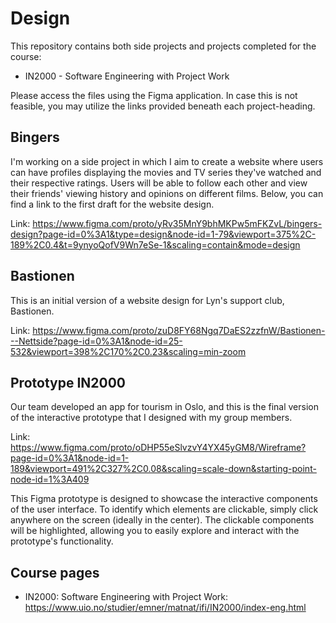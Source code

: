 # Design
This repository contains both side projects and projects completed for the course:
 - IN2000 - Software Engineering with Project Work
 
Please access the files using the Figma application. In case this is not feasible, you may utilize the links provided beneath each project-heading.

## Bingers
I'm working on a side project in which I aim to create a website where users can have profiles displaying the movies and TV series they've watched and their respective ratings. Users will be able to follow each other and view their friends' viewing history and opinions on different films. Below, you can find a link to the first draft for the website design.

Link: https://www.figma.com/proto/yRv35MnY9bhMKPw5mFKZvL/bingers-design?page-id=0%3A1&type=design&node-id=1-79&viewport=375%2C-189%2C0.4&t=9ynyoQofV9Wn7eSe-1&scaling=contain&mode=design

## Bastionen
This is an initial version of a website design for Lyn's support club, Bastionen.

Link: https://www.figma.com/proto/zuD8FY68Ngq7DaES2zzfnW/Bastionen---Nettside?page-id=0%3A1&node-id=25-532&viewport=398%2C170%2C0.23&scaling=min-zoom

## Prototype IN2000
Our team developed an app for tourism in Oslo, and this is the final version of the interactive prototype that I designed with my group members.

Link: https://www.figma.com/proto/oDHP55eSlvzvY4YX45yGM8/Wireframe?page-id=0%3A1&node-id=1-189&viewport=491%2C327%2C0.08&scaling=scale-down&starting-point-node-id=1%3A409

This Figma prototype is designed to showcase the interactive components of the user interface. To identify which elements are clickable, simply click anywhere on the screen (ideally in the center). The clickable components will be highlighted, allowing you to easily explore and interact with the prototype's functionality.

## Course pages
- IN2000: Software Engineering with Project Work: https://www.uio.no/studier/emner/matnat/ifi/IN2000/index-eng.html



